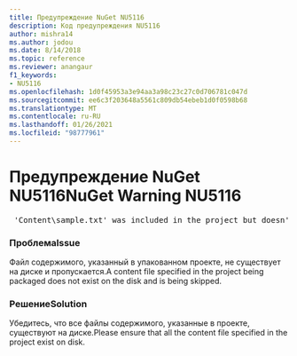 ```yaml
---
title: Предупреждение NuGet NU5116
description: Код предупреждения NU5116
author: mishra14
ms.author: jodou
ms.date: 8/14/2018
ms.topic: reference
ms.reviewer: anangaur
f1_keywords:
- NU5116
ms.openlocfilehash: 1d0f45953a3e94aa3a98c23c27c0d706781c047d
ms.sourcegitcommit: ee6c3f203648a5561c809db54ebeb1d0f0598b68
ms.translationtype: MT
ms.contentlocale: ru-RU
ms.lasthandoff: 01/26/2021
ms.locfileid: "98777961"
---
```

# <a name="nuget-warning-nu5116"></a><span data-ttu-id="016b5-103">Предупреждение NuGet NU5116</span><span class="sxs-lookup"><span data-stu-id="016b5-103">NuGet Warning NU5116</span></span>
<pre> 'Content\sample.txt' was included in the project but doesn't exist. Skipping...</pre>

### <a name="issue"></a><span data-ttu-id="016b5-104">Проблема</span><span class="sxs-lookup"><span data-stu-id="016b5-104">Issue</span></span>

<span data-ttu-id="016b5-105">Файл содержимого, указанный в упакованном проекте, не существует на диске и пропускается.</span><span class="sxs-lookup"><span data-stu-id="016b5-105">A content file specified in the project being packaged does not exist on the disk and is being skipped.</span></span>


### <a name="solution"></a><span data-ttu-id="016b5-106">Решение</span><span class="sxs-lookup"><span data-stu-id="016b5-106">Solution</span></span>

<span data-ttu-id="016b5-107">Убедитесь, что все файлы содержимого, указанные в проекте, существуют на диске.</span><span class="sxs-lookup"><span data-stu-id="016b5-107">Please ensure that all the content file specified in the project exist on disk.</span></span>

